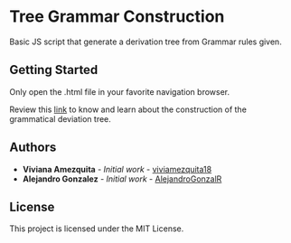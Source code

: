 # Tree Grammar Construction

Basic JS script that generate a derivation tree from Grammar rules given.

## Getting Started

Only open the .html file in your favorite navigation browser.

Review this [link](https://www.sciencedirect.com/topics/computer-science/derivation-tree) to know and learn about the construction of the grammatical deviation tree.

## Authors

* **Viviana Amezquita** - *Initial work* - [viviamezquita18](https://github.com/viviamezquita18)
* **Alejandro Gonzalez** - *Initial work* - [AlejandroGonzalR](https://github.com/AlejandroGonzalR)

## License

This project is licensed under the MIT License.
